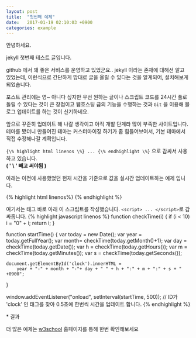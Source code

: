 ```yaml
---
layout: post
title:  "첫번째 예제"
date:   2017-01-19 02:10:03 +0900
categories: example
---
```


안녕하세요.

jekyll 첫번째 테스트 글입니다.

github 에서 꽤 좋은 서비스를 운영하고 있었군요.. jekyll 이라는 존재에 대해선 알고 있었는데, 이런식으로 간단하게 맘대로 글을 올릴 수 있다는 것을 알게되어, 설치해보게 되었습니다.

포스트 관리에는 영~ 아니다 싶지만 우선 원하는 글이나 스크립트 코드를 24시간 풀로 돌릴 수 있다는 것이 큰 장점이고
웹호스팅 급의 기능을 수행하는 것과 `Git` 을 이용해 블로그 업데이트를 하는 것이 신기하네요.

앞으로 꾸준히 업데이트 해 나갈 생각이고 아직 개발 단계라 많이 부족한 사이트입니다.<br/>
테마를 봤더니 만들어진 테마는 커스터마이징 하기가 좀 힘들어보여서, 기본 테마에서 직접 수정해나갈 계획입니다.


`{\% highlight html linenos \%} ... {\% endhighlight \%}` 으로 감싸서 사용하고 있습니다.<br/>
**( ' \\ ' 빼고 써야됨 )**

아래는 이전에 사용했었던 현재 시간을 기준으로 값을 실시간 업데이트하는 예제 입니다.


{% highlight html linenos%}
<span id="clock"></span>
{% endhighlight %}

여기서는 태그 바로 아래 이 스크립트를 작성했습니다. `<script> ... </script>`로 감싸줍니다.
{% highlight javascript linenos %}
function checkTime(i) {
    if (i < 10) i = "0" + i;
    return i;
}

function startTime() {
    var today = new Date();
    var year = today.getFullYear();
    var month= checkTime(today.getMonth()+1);
    var day  = checkTime(today.getDate());
    var h = checkTime(today.getHours());
    var m = checkTime(today.getMinutes());
    var s = checkTime(today.getSeconds());

    document.getElementById('clock').innerHTML =
        year + "-" + month + "-"+ day + " " + h + ":" + m + ":" + s + " +0900";
}

window.addEventListener("onload", setInterval(startTime, 500));
// ID가 'clock' 인 태그를 찾아 0.5초에 한번씩 시간을 업데이트 합니다.
{% endhighlight %}

\* 결과
<div id="clock" ></div>

<script>
function checkTime(i) {
    if (i < 10) i = "0" + i;
    return i;
}

function startTime() {
    var today = new Date();
    var year = today.getFullYear();
    var month= checkTime(today.getMonth()+1);
    var day  = checkTime(today.getDate());
    var h = checkTime(today.getHours());
    var m = checkTime(today.getMinutes());
    var s = checkTime(today.getSeconds());

    document.getElementById('clock').innerHTML =
        year + "-" + month + "-"+ day + " " + h + ":" + m + ":" + s + " +0900<br/><br/>";
}

window.addEventListener("onload", setInterval(startTime, 500));
</script>

더 많은 예제는 [w3school][w3school_link] 홈페이지를 통해 한번 확인해보세요

[w3school_link]: http://www.w3schools.com/
